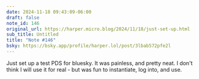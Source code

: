 ```yaml
---
date: 2024-11-18 09:43:09-06:00
draft: false
note_id: 146
original_url: https://harper.micro.blog/2024/11/18/just-set-up.html
sub_title: Untitled
title: "Note #146"
bsky: https://bsky.app/profile/harper.lol/post/3lbab572pfe2l
---
```


Just set up a test PDS for bluesky. It was painless, and pretty neat. I don't think I will use it for real - but was fun to instantiate, log into, and use.
